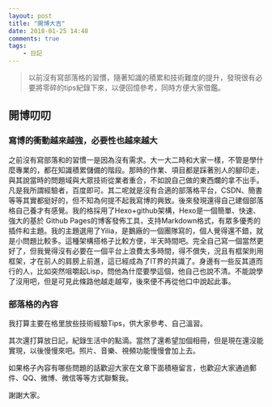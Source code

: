 ```yaml
---
layout: post
title: "開博大吉"
date: 2018-01-25 14:48
comments: true
tags: 
	- 日記
---
```


> 以前沒有寫部落格的習慣，隨著知識的積累和技術難度的提升，發現很有必要將零碎的tips紀錄下來，以便回憶參考，同時方便大家借鑑。

<!-- more -->

## 開博叨叨

### **寫博的衝動越來越強，必要性也越來越大**

之前沒有寫部落和的習慣一是因為沒有需求。大一大二時和大家一樣，不管是學什麼專業的，都在知識積累儲備的階段。那時的作業、項目都是踩著別人的腳印走，與其說當時的問題域與大眾技術從業者重合，不如說自己做的東西爛的拿不出手。凡是我所謂經驗者，百度即可。其二呢就是沒有合適的部落格平台，CSDN、簡書等等其實都挺好的，但不知為何提不起我寫博的興致。後來發現還得自己建個部落格自己養才有感覺。我的格採用了Hexo+github架構，Hexo是一個簡單、快速、強大的基於 Github Pages的博客發佈工具，支持Markdown格式，有眾多優秀的插件和主題。我的主題選用了Yilia，是鵝廠的一個團隊寫的，個人覺得還不錯，就是小問題比較多。這種架構搭格子比較方便，半天時間吧。完全自己寫一個當然更好了，但我覺得沒有必要在一個平台上浪費太多時間，得不償失，況且有框架則用框架，才在前人的肩膀上前進，這已經成為了IT界的共識了。身邊有一些反其道而行的人，比如突然咀嚼起Lisp，問他為什麼要學這個，他自己也說不清。不能說學了沒用吧，但是可見此條路他越走越窄，後來便不再從他口中說起此事。

### 部落格的內容

我打算主要在格里放些技術經驗Tips，供大家參考、自己溫習。

其次還打算放日記，紀錄生活中的點滴。當然了還希望加個相冊，但是現在還沒能實現，以後慢慢來吧。照片、音樂、視頻功能慢慢會加上去。

如果格子內容有哪些問題的話歡迎大家在文章下面積極留言，也歡迎大家通過郵件、QQ、微博、微信等等方式聯繫我。

謝謝大家。